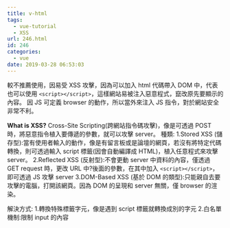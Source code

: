 ```yaml
---
title: v-html
tags:
  - vue-tutorial
  - XSS
url: 246.html
id: 246
categories:
  - vue
date: 2019-03-28 06:53:03
---
```


較不推薦使用，因易受 XSS 攻擊，因為可以加入 html 代碼帶入 DOM 中，代表也可以使用 `<script></script>`，這樣網站易被注入惡意程式，竄改原先要顯示的內容。 因 JS 可定義 browser 的動作，所以當外來注入 JS 指令，對於網站安全非常不利。

**What is XSS?** Cross-Site Scripting(跨網站指令碼攻擊)，像是可透過 POST 時，將惡意指令植入要傳遞的參數，就可以攻擊 server。
種類:
1.Stored XSS (儲存型):當有使用者輸入的動作，像是有留言板或是論壇的網頁，若沒有將特定代碼轉換，則可透過輸入 script 標籤(因會自動編譯成 HTML)，植入任意程式來攻擊 server。
2.Reflected XSS (反射型):不會更動 server 中資料的內容，僅透過 GET request 時，更改 URL 中?後面的參數，在其中加入 `<script></script>`，即可透過 JS 攻擊 server
3.DOM-Based XSS (基於 DOM 的類型):只能親自去要攻擊的電腦，打開該網頁。因為 DOM 的呈現和 server 無關，僅 browser 的渲染。

解決方式: 1.轉換特殊標籤字元，像是遇到 script 標籤就轉換成別的字元 2.白名單機制:限制 input 的內容
